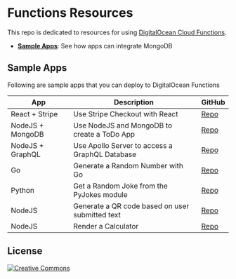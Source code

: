 # Functions Resources

This repo is dedicated to resources for using [DigitalOcean Cloud Functions](https://www.digitalocean.com/).

- **[Sample Apps](#sample-apps)**: See how apps can integrate MongoDB

## Sample Apps

Following are sample apps that you can deploy to DigitalOcean Functions

| App | Description | GitHub |
|-----|-------------|--------|
| React + Stripe | Use Stripe Checkout with React | [Repo](https://github.com/digitalocean/sample-functions-stripe) |
| NodeJS + MongoDB | Use NodeJS and MongoDB to create a ToDo App | [Repo](https://github.com/digitalocean/sample-functions-todo) |
| NodeJS + GraphQL | Use Apollo Server to access a GraphQL Database | [Repo](https://github.com/digitalocean/sample-functions-apollo-graphql) |
| Go | Generate a Random Number with Go | [Repo](https://github.com/digitalocean/sample-functions-golang-random) |
| Python | Get a Random Joke from the PyJokes module | [Repo](https://github.com/digitalocean/sample-functions-python-jokes) |
| NodeJS | Generate a QR code based on user submitted text | [Repo](https://github.com/digitalocean/sample-functions-nodejs-qrcode) |
| NodeJS | Render a Calculator | [Repo](https://github.com/digitalocean/sample-functions-nodejs-calculator) |


## License

[![Creative Commons](https://i.creativecommons.org/p/zero/1.0/88x31.png)](https://creativecommons.org/publicdomain/zero/1.0/)
